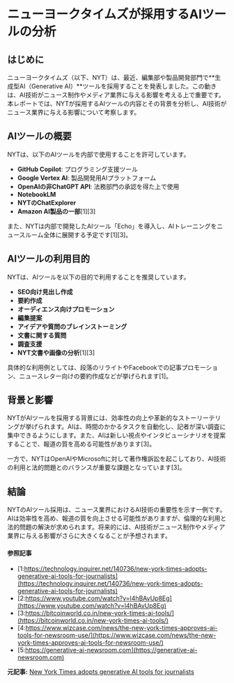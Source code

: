 # ニューヨークタイムズが採用するAIツールの分析

## はじめに

ニューヨークタイムズ（以下、NYT）は、最近、編集部や製品開発部門で**生成型AI（Generative AI）**ツールを採用することを発表しました。この動きは、AI技術がニュース制作やメディア業界に与える影響を考える上で重要です。本レポートでは、NYTが採用するAIツールの内容とその背景を分析し、AI技術がニュース業界に与える影響について考察します。

## AIツールの概要

NYTは、以下のAIツールを内部で使用することを許可しています。

- **GitHub Copilot**: プログラミング支援ツール
- **Google Vertex AI**: 製品開発用AIプラットフォーム
- **OpenAIの非ChatGPT API**: 法務部門の承認を得た上で使用
- **NotebookLM**
- **NYTのChatExplorer**
- **Amazon AI製品の一部**[1][3]

また、NYTは内部で開発したAIツール「Echo」を導入し、AIトレーニングをニュースルーム全体に展開する予定です[1][3]。

## AIツールの利用目的

NYTは、AIツールを以下の目的で利用することを推奨しています。

- **SEO向け見出し作成**
- **要約作成**
- **オーディエンス向けプロモーション**
- **編集提案**
- **アイデアや質問のブレインストーミング**
- **文書に関する質問**
- **調査支援**
- **NYT文書や画像の分析**[1][3]

具体的な利用例としては、段落のリライトやFacebookでの記事プロモーション、ニュースレター向けの要約作成などが挙げられます[1]。

## 背景と影響

NYTがAIツールを採用する背景には、効率性の向上や革新的なストーリーテリングが挙げられます。AIは、時間のかかるタスクを自動化し、記者が深い調査に集中できるようにします。また、AIは新しい視点やインタビューシナリオを提案することで、報道の質を高める可能性があります[3]。

一方で、NYTはOpenAIやMicrosoftに対して著作権訴訟を起こしており、AI技術の利用と法的問題とのバランスが重要な課題となっています[3]。

## 結論

NYTのAIツール採用は、ニュース業界におけるAI技術の重要性を示す一例です。AIは効率性を高め、報道の質を向上させる可能性がありますが、倫理的な利用と法的問題の解決が求められます。将来的には、AI技術がニュース制作やメディア業界に与える影響がさらに大きくなることが予想されます。

#### 参照記事
- [1:https://technology.inquirer.net/140736/new-york-times-adopts-generative-ai-tools-for-journalists](https://technology.inquirer.net/140736/new-york-times-adopts-generative-ai-tools-for-journalists)
- [2:https://www.youtube.com/watch?v=l4hBAvUp8Eg](https://www.youtube.com/watch?v=l4hBAvUp8Eg)
- [3:https://bitcoinworld.co.in/new-york-times-ai-tools/](https://bitcoinworld.co.in/new-york-times-ai-tools/)
- [4:https://www.wizcase.com/news/the-new-york-times-approves-ai-tools-for-newsroom-use/](https://www.wizcase.com/news/the-new-york-times-approves-ai-tools-for-newsroom-use/)
- [5:https://generative-ai-newsroom.com](https://generative-ai-newsroom.com)


**元記事:** [New York Times adopts generative AI tools for journalists](https://technology.inquirer.net/140736/new-york-times-adopts-generative-ai-tools-for-journalists)